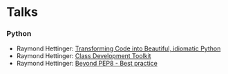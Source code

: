 # Talks

### Python

- Raymond Hettinger: [Transforming Code into Beautiful, idiomatic Python](https://www.youtube.com/watch?v=OSGv2VnC0go)
- Raymond Hettinger: [Class Development Toolkit](https://www.youtube.com/watch?v=HTLu2DFOdTg)
- Raymond Hettinger: [Beyond PEP8 - Best practice](https://www.youtube.com/watch?v=wf-BqAjZb8M)
